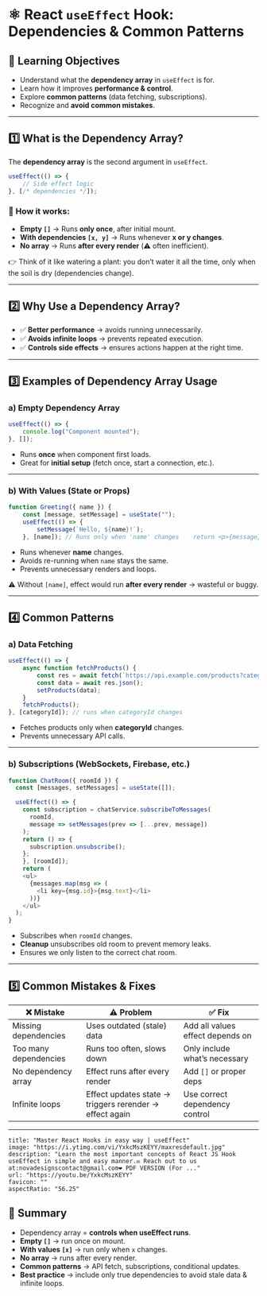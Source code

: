 # ⚛️ React `useEffect` Hook: Dependencies & Common Patterns

## 🎯 Learning Objectives

- Understand what the **dependency array** in `useEffect` is for.
- Learn how it improves **performance & control**.
- Explore **common patterns** (data fetching, subscriptions).
- Recognize and **avoid common mistakes**.

---

## 1️⃣ What is the Dependency Array?

The **dependency array** is the second argument in `useEffect`.

```js
useEffect(() => {   
	// Side effect logic 
}, [/* dependencies */]);
```

### 🔹 How it works:

- **Empty `[]`** → Runs **only once**, after initial mount.
- **With dependencies `[x, y]`** → Runs whenever **x or y changes**.
- **No array** → Runs **after every render** (⚠️ often inefficient).

👉 Think of it like watering a plant: you don’t water it all the time, only when the soil is dry (dependencies change).

---

## 2️⃣ Why Use a Dependency Array?

- ✅ **Better performance** → avoids running unnecessarily.
- ✅ **Avoids infinite loops** → prevents repeated execution.
- ✅ **Controls side effects** → ensures actions happen at the right time.

---

## 3️⃣ Examples of Dependency Array Usage

### a) Empty Dependency Array

```js
useEffect(() => {   
	console.log("Component mounted"); 
}, []);
```

- Runs **once** when component first loads.
- Great for **initial setup** (fetch once, start a connection, etc.).

---

### b) With Values (State or Props)

```js
function Greeting({ name }) {   
	const [message, setMessage] = useState("");    
	useEffect(() => {     
		setMessage(`Hello, ${name}!`);   
	}, [name]); // Runs only when 'name' changes    return <p>{message}</p>; }
```

- Runs whenever **name** changes.
- Avoids re-running when `name` stays the same.
- Prevents unnecessary renders and loops.

⚠️ Without `[name]`, effect would run **after every render** → wasteful or buggy.

---

## 4️⃣ Common Patterns

### a) **Data Fetching**

```js
useEffect(() => {   
	async function fetchProducts() {     
		const res = await fetch(`https://api.example.com/products?category=${categoryId}`);     
		const data = await res.json();     
		setProducts(data);   
	}    
	fetchProducts(); 
}, [categoryId]); // runs when categoryId changes
```

- Fetches products only when **categoryId** changes.
- Prevents unnecessary API calls.

---

### b) **Subscriptions (WebSockets, Firebase, etc.)**

```js
function ChatRoom({ roomId }) {
  const [messages, setMessages] = useState([]);

  useEffect(() => {
    const subscription = chatService.subscribeToMessages(
      roomId,
      message => setMessages(prev => [...prev, message])
    );
    return () => {
      subscription.unsubscribe();
    };
	}, [roomId]);
	return (
    <ul>
      {messages.map(msg => (
        <li key={msg.id}>{msg.text}</li>
      ))}
    </ul>
  );
}
```

- Subscribes when `roomId` changes.
- **Cleanup** unsubscribes old room to prevent memory leaks.
- Ensures we only listen to the correct chat room.

---

## 5️⃣ Common Mistakes & Fixes

|❌ Mistake|⚠️ Problem|✅ Fix|
|---|---|---|
|Missing dependencies|Uses outdated (stale) data|Add all values effect depends on|
|Too many dependencies|Runs too often, slows down|Only include what’s necessary|
|No dependency array|Effect runs after every render|Add `[]` or proper deps|
|Infinite loops|Effect updates state → triggers rerender → effect again|Use correct dependency control|

---
```embed
title: "Master React Hooks in easy way | useEffect"
image: "https://i.ytimg.com/vi/YxkcMszKEYY/maxresdefault.jpg"
description: "Learn the most important concepts of React JS Hook useEffect in simple and easy manner.✉️ Reach out to us at:novadesignscontact@gmail.com❤️ PDF VERSION (For ..."
url: "https://youtu.be/YxkcMszKEYY"
favicon: ""
aspectRatio: "56.25"
```

## 🎯 Summary

- Dependency array = **controls when useEffect runs**.
- **Empty `[]`** → run once on mount.
- **With values `[x]`** → run only when `x` changes.
- **No array** → runs after every render.
- **Common patterns** → API fetch, subscriptions, conditional updates.
- **Best practice** → include only true dependencies to avoid stale data & infinite loops.